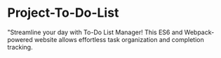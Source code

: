 # Project-To-Do-List
"Streamline your day with To-Do List Manager! This ES6 and Webpack-powered website allows effortless task organization and completion tracking.
